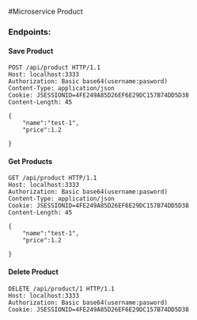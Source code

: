 #Microservice Product

### Endpoints:

#### Save Product
````
POST /api/product HTTP/1.1
Host: localhost:3333
Authorization: Basic base64(username:pasword)
Content-Type: application/json
Cookie: JSESSIONID=4FE249A85D26EF6E29DC157B74DD5D38
Content-Length: 45

{
    "name":"test-1",
    "price":1.2

}
````

#### Get Products

````
GET /api/product HTTP/1.1
Host: localhost:3333
Authorization: Basic base64(username:pasword)
Content-Type: application/json
Cookie: JSESSIONID=4FE249A85D26EF6E29DC157B74DD5D38
Content-Length: 45

{
    "name":"test-1",
    "price":1.2

}
````

#### Delete Product

````
DELETE /api/product/1 HTTP/1.1
Host: localhost:3333
Authorization: Basic base64(username:pasword)
Cookie: JSESSIONID=4FE249A85D26EF6E29DC157B74DD5D38
````
